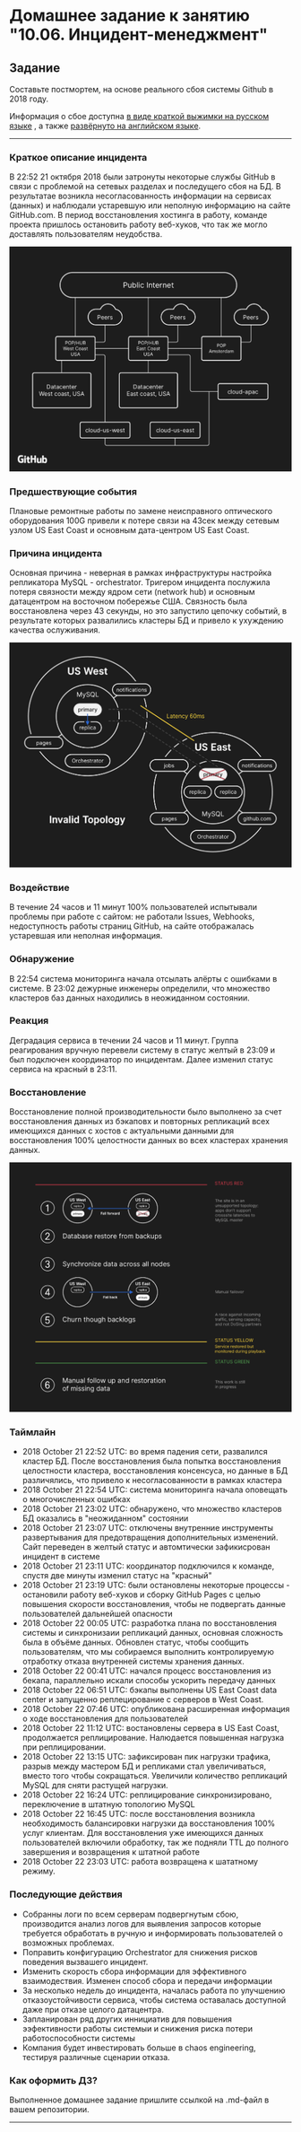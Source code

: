 # Домашнее задание к занятию "10.06. Инцидент-менеджмент"

## Задание 

Составьте постмортем, на основе реального сбоя системы Github в 2018 году.

Информация о сбое доступна [в виде краткой выжимки на русском языке](https://habr.com/ru/post/427301/) , а
также [развёрнуто на английском языке](https://github.blog/2018-10-30-oct21-post-incident-analysis/).

---

### Краткое описание инцидента

В 22:52 21 октября 2018 были затронуты некоторые службы GitHub в связи с проблемой на сетевых разделах и последущего сбоя на БД. В результатае возникла несогласованность информации на сервисах (данных) и наблюдали устаревшую или неполную информацию на сайте GitHub.com. 
В период восстановления хостинга в работу, команде проекта пришлось остановить работу веб-хуков, что так же могло доставлять пользователям неудобства.

![](./img/network-architecture.webp)

### Предшествующие события

Плановые ремонтные работы по замене неисправного оптического оборудования 100G привели к потере связи на 43сек между сетевым узлом US East Coast и основным дата-центром US East Coast.

### Причина инцидента

Основная причина - неверная в рамках инфраструктуры настройка репликатора MySQL - orchestrator. Тригером инцидента послужила потеря связности между ядром сети (network hub) и основным датацентром на восточном побережье США. Связность была восстановлена через 43 секунды, но это запустило цепочку событий, в результате которых развалились кластеры БД и привело к ухуждению качества ослуживания.

![](./img/invalid-topology.webp)

### Воздействие

В течение 24 часов и 11 минут 100% пользователей испытывали проблемы при работе с сайтом: не работали Issues, Webhooks, недоступность работы страниц GitHub, на сайте отображалась устаревшая или неполная информация.

### Обнаружение

В 22:54 система мониторинга начала отсылать алёрты с ошибками в системе. В 23:02 дежурные инженеры определили, что множество кластеров баз данных находились в неожиданном состоянии.

### Реакция

Деградация сервиса в течении 24 часов и 11 минут. Группа реагирования вручную перевели систему в статус желтый в 23:09 и был подключен координатор по инцидентам. Далее изменил статус сервиса на красный в 23:11.

### Восстановление

Восстановление полной производительности было выполнено за счет восстановления данных из бэкаповх и повторных репликаций всех имеющихся данных с хостов с актуальными данными для восстановления 100% целостности данных во всех кластерах хранения данных.

![](./img/recovery-flow.webp)

### Таймлайн

* 2018 October 21 22:52 UTC: во время падения сети, развалился кластер БД. После восстановления была попытка восстановления целостности кластера, восстановления консенсуса, но данные в БД различялись, что привело к несогласованности в рамках кластера
* 2018 October 21 22:54 UTC: система мониторинга начала оповещать о многочисленных ошибках
* 2018 October 21 23:02 UTC: обнаружено, что множество кластеров БД оказались в "неожиданном" состоянии
* 2018 October 21 23:07 UTC: отключены внутренние инструменты развертывания для предотвращения дополнительных изменений. Сайт переведен в желтый статус и автомтически зафикисрован инцидент в системе 
* 2018 October 21 23:11 UTC: координатор подключился к команде, спустя две минуты изменил статус на "красный"
* 2018 October 21 23:19 UTC: были остановлены некоторые процессы - остановили работу веб-хуков и сборку GitHub Pages с целью повышения скорости восстановления, чтобы не подвергать данные пользователей дальнейшей опасности
* 2018 October 22 00:05 UTC: разработка плана по восстановления системы и синхронизаии репликаций данных, основная сложность была в объёме данных. Обновлен статус, чтобы сообщить пользователям, что мы собираемся выполнить контролируемую отработку отказа внутренней системы хранения данных.
* 2018 October 22 00:41 UTC: начался процесс восстановления из бекапа, параллельно искали способы ускорить передачу данных
* 2018 October 22 06:51 UTC: бэкапы выполнены US East Coast data center и запущенно реплецирование с серверов в West Coast.
* 2018 October 22 07:46 UTC: опубликована расширенная информация о ходе восстановления для пользователей
* 2018 October 22 11:12 UTC: востановлены сервера в US East Coast, продолжается реплицирование. Налюдается повышенная нагрузка при реплицировании.
* 2018 October 22 13:15 UTC: зафиксирован пик нагрузки трафика, разрыв между мастером БД и репликами стал увеличиваться, вместо того чтобы сокращаться. Увеличили количество репликаций MySQL для сняти растущей нагрузки.
* 2018 October 22 16:24 UTC: реплицирование синхронизировано, переключение в штатную топологию MySQL
* 2018 October 22 16:45 UTC: после восстановления возникла необходимость балансировки нагрузки да восстановления 100% услуг клиентам. Для восстановления уже имеющихся данных пользователей включили обработку, так же подняли TTL до полного завершения и возвращения к штатной работе
* 2018 October 22 23:03 UTC: работа возвращена к шататному режиму.
### Последующие действия

- Собранны логи по всем серверам подвергнутым сбою, производится анализ логов для выявления запросов которые требуется обработать в ручную и информировать пользователей о возможных проблемах.
- Поправить конфигурацию Orchestrator для снижения рисков поведения вызвашего инцидент.
- Изменить скорость сбора информации для эффективного взаимодествия. Изменен способ сбора и передачи информации
- За несколько недель до инцидента, началась работа по улучшению отказоустойчивости сервиса, чтобы система оставалась доступной даже при отказе целого датацентра.
- Запланирован ряд других иннициатив для повышения ээфективности работы системыи и снижения риска потери работоспособности системы
- Компания будет инвестировать больше в chaos engineering, тестируя различные сценарии отказа.

### Как оформить ДЗ?

Выполненное домашнее задание пришлите ссылкой на .md-файл в вашем репозитории.

---